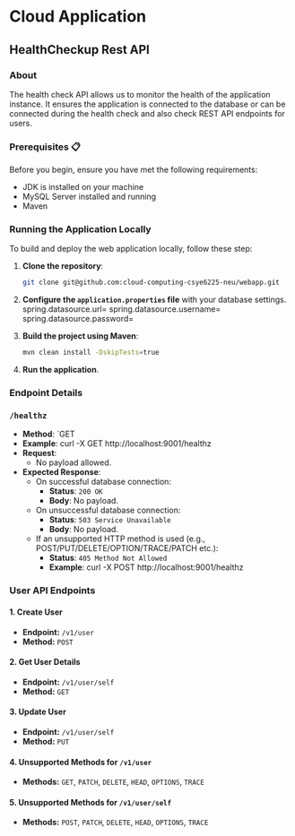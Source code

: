 # Cloud Application

## HealthCheckup Rest API

### About 
The health check API allows us to monitor the health of the application instance. It ensures the application is connected to the database or can be connected during the health check and also check REST API endpoints for users.

### Prerequisites 📋

Before you begin, ensure you have met the following requirements:

- JDK is installed on your machine 
- MySQL Server installed and running 
- Maven

### Running the Application Locally

To build and deploy the web application locally, follow these step:

1. **Clone the repository**: 
   ```bash
   git clone git@github.com:cloud-computing-csye6225-neu/webapp.git
   ```   
2. **Configure the `application.properties` file** with your database settings.
   spring.datasource.url=
   spring.datasource.username=
   spring.datasource.password=

4. **Build the project using Maven**: 
   ```bash
   mvn clean install -DskipTests=true
   ```

5. **Run the application**.

### Endpoint Details

### `/healthz`

- **Method**: `GET
- **Example**: curl -X GET http://localhost:9001/healthz
- **Request**: 
  - No payload allowed. 
- **Expected Response**:
  - On successful database connection:
    - **Status**: `200 OK`
    - **Body**: No payload.  
  - On unsuccessful database connection:
    - **Status**: `503 Service Unavailable`
    - **Body**: No payload.  
  - If an unsupported HTTP method is used (e.g., POST/PUT/DELETE/OPTION/TRACE/PATCH etc.):
    - **Status**: `405 Method Not Allowed`
    - **Example**: curl -X POST http://localhost:9001/healthz


### User API Endpoints

#### 1. Create User
- **Endpoint:** `/v1/user`
- **Method:** `POST`

#### 2. Get User Details
- **Endpoint:** `/v1/user/self`
- **Method:** `GET`

#### 3. Update User
- **Endpoint:** `/v1/user/self`
- **Method:** `PUT`

#### 4. Unsupported Methods for `/v1/user`
- **Methods:** `GET`, `PATCH`, `DELETE`, `HEAD`, `OPTIONS`, `TRACE`

#### 5. Unsupported Methods for `/v1/user/self`
- **Methods:** `POST`, `PATCH`, `DELETE`, `HEAD`, `OPTIONS`, `TRACE`

